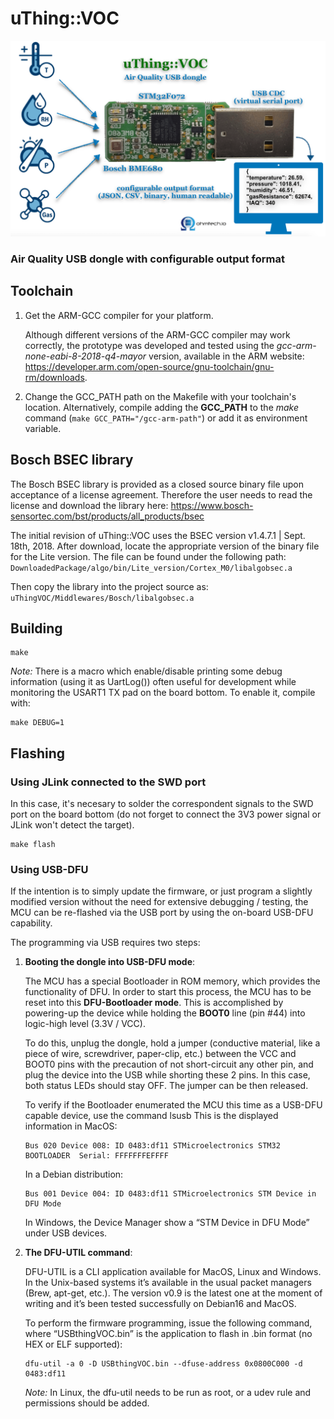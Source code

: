 # uThing::VOC

![uThingVOC](/img/uThingVOC-block-diagram.png)

### Air Quality USB dongle with configurable output format 

## Toolchain

1. Get the ARM-GCC compiler for your platform.

    Although different versions of the ARM-GCC compiler may work correctly, the prototype was developed and tested using the *gcc-arm-none-eabi-8-2018-q4-mayor* version, available in the ARM website: https://developer.arm.com/open-source/gnu-toolchain/gnu-rm/downloads.

2. Change the GCC_PATH path on the Makefile with your toolchain's location.
    Alternatively, compile adding the **GCC_PATH** to the *make* command (`make GCC_PATH="/gcc-arm-path"`) or add it as environment variable.

## Bosch BSEC library

The Bosch BSEC library is provided as a closed source binary file upon acceptance of a license agreement.
Therefore the user needs to read the license and download the library here:
https://www.bosch-sensortec.com/bst/products/all_products/bsec

The initial revision of uThing::VOC uses the BSEC version v1.4.7.1 | Sept. 18th, 2018.
After download, locate the appropriate version of the binary file for the Lite version.
The file can be found under the following path:
`DownloadedPackage/algo/bin/Lite_version/Cortex_M0/libalgobsec.a`

Then copy the library into the project source as:
`uThingVOC/Middlewares/Bosch/libalgobsec.a`

## Building

```
make
```

*Note:* There is a macro which enable/disable printing some debug information (using it as UartLog()) often useful for development while monitoring the USART1 TX pad on the board bottom. To enable it, compile with:

```
make DEBUG=1
```

## Flashing

### Using JLink connected to the SWD port

In this case, it's necesary to solder the correspondent signals to the SWD port on the board bottom (do not forget to connect the 3V3 power signal or JLink won't detect the target).

```
make flash
```
### Using USB-DFU

If the intention is to simply update the firmware, or just program a slightly modified version without the need for extensive debugging / testing, the MCU can be re-flashed via the USB port by using the on-board USB-DFU capability.

The programming via USB requires two steps:

1. **Booting the dongle into USB-DFU mode**:

    The MCU has a special Bootloader in ROM memory, which provides the functionality of DFU. In order to start this process, the MCU has to be reset into this **DFU-Bootloader mode**. This is accomplished by powering-up the device while holding the **BOOT0** line (pin #44) into logic-high level (3.3V / VCC).

    To do this, unplug the dongle, hold a jumper (conductive material, like a piece of wire, screwdriver, paper-clip, etc.) between the VCC and BOOT0 pins with the precaution of not short-circuit any other pin, and plug the device into the USB while shorting these 2 pins. In this case, both status LEDs should stay OFF. The jumper can be then released.

    To verify if the Bootloader enumerated the MCU this time as a USB-DFU capable device, use the command lsusb This is the displayed information in MacOS:

    ```
    Bus 020 Device 008: ID 0483:df11 STMicroelectronics STM32  BOOTLOADER  Serial: FFFFFFFEFFFF
    ```

    In a Debian distribution:

    ```
    Bus 001 Device 004: ID 0483:df11 STMicroelectronics STM Device in DFU Mode
    ```

    In Windows, the Device Manager show a “STM Device in DFU Mode” under USB devices.

2. **The DFU-UTIL command**:

    DFU-UTIL is a CLI application available for MacOS, Linux and Windows. In the Unix-based systems it’s available in the usual packet managers (Brew, apt-get, etc.). The version v0.9 is the latest one at the moment of writing and it’s been tested successfully on Debian16 and MacOS.

    To perform the firmware programming, issue the following command, where “USBthingVOC.bin” is the application to flash in .bin format (no HEX or ELF supported):

    ```    
    dfu-util -a 0 -D USBthingVOC.bin --dfuse-address 0x0800C000 -d 0483:df11
    ```
     *Note:* In Linux, the dfu-util needs to be run as root, or a udev rule and permissions should be added.
